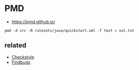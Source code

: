 # PMD
* https://pmd.github.io/

```
pmd -d src -R rulesets/java/quickstart.xml -f text > out.txt
```

## related
* [Checkstyle](/mib/checkstyle)
* [Findbugs](/mib/findbugs)
